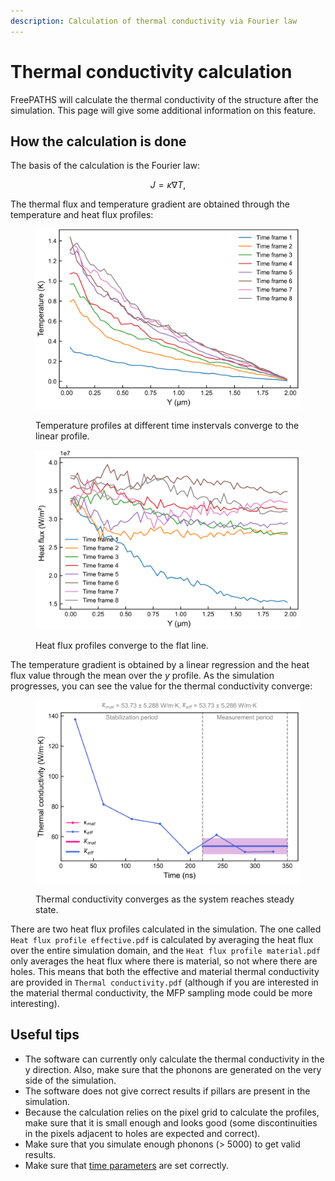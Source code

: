 ```yaml
---
description: Calculation of thermal conductivity via Fourier law
---
```


# Thermal conductivity calculation

FreePATHS will calculate the thermal conductivity of the structure after the simulation. This page will give some additional information on this feature.

## How the calculation is done

The basis of the calculation is the Fourier law:

$$
J = \kappa \nabla T,
$$

The thermal flux and temperature gradient are obtained through the temperature and heat flux profiles:

<div>

<figure><img src="../.gitbook/assets/image (16).png" alt=""><figcaption><p>Temperature profiles at different time instervals converge to the linear profile.</p></figcaption></figure>

 

<figure><img src="../.gitbook/assets/image (17).png" alt=""><figcaption><p>Heat flux profiles converge to the flat line.</p></figcaption></figure>

</div>

The temperature gradient is obtained by a linear regression and the heat flux value through the mean over the _y_ profile. As the simulation progresses, you can see the value for the thermal conductivity converge:

<figure><img src="../.gitbook/assets/image (15).png" alt=""><figcaption><p>Thermal conductivity converges as the system reaches steady state.</p></figcaption></figure>

There are two heat flux profiles calculated in the simulation. The one called `Heat flux profile effective.pdf` is calculated by averaging the heat flux over the entire simulation domain, and the `Heat flux profile material.pdf` only averages the heat flux where there is material, so not where there are holes. This means that both the effective and material thermal conductivity are provided in `Thermal conductivity.pdf` (although if you are interested in the material thermal conductivity, the MFP sampling mode could be more interesting).

## Useful tips

* The software can currently only calculate the thermal conductivity in the y direction. Also, make sure that the phonons are generated on the very side of the simulation.
* The software does not give correct results if pillars are present in the simulation.
* Because the calculation relies on the pixel grid to calculate the profiles, make sure that it is small enough and looks good (some discontinuities in the pixels adjacent to holes are expected and correct).
* Make sure that you simulate enough phonons (> 5000) to get valid results.
* Make sure that [time parameters](../getting-started/config-file-creation-guide.md#simulation-time-parameters) are set correctly.

